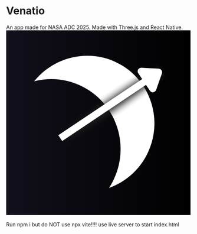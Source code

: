 # Venatio
An app made for NASA ADC 2025. Made with Three.js and React Native.
![Venatio Logo](assets/VenatioLogo.png)


Run npm i but do NOT use npx vite!!!! use live server to start index.html
